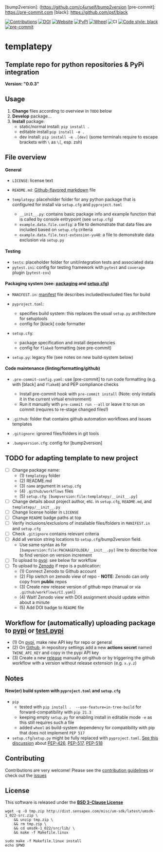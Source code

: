 [//]: # (Links)
[Github-flavored markdown]: https://github.github.com/gfm

[manifest]: https://packaging.python.org/en/latest/guides/using-manifest-in
[packaging]: https://packaging.python.org/en/latest/tutorials/packaging-projects
[setup.cfg]: https://setuptools.pypa.io/en/latest/userguide/declarative_config.html

[bump2version]: (https://github.com/c4urself/bump2version
[pre-commit]: https://pre-commit.com
[black]: https://github.com/psf/black

[pypi]: pypi.org
[test.pypi]: test.pypi.org

[Zenodo]: https://zenodo.org

[//]: # (Badges)

[![Contributions](https://img.shields.io/badge/Contributions-Welcome-brightgreen.svg)](https://github.com/larsrollik/templatepy/blob/main/CONTRIBUTING.md)
[![DOI](https://zenodo.org/badge/370470893.svg)](https://zenodo.org/badge/latestdoi/370470893)
[![Website](https://img.shields.io/website?up_message=online&url=https%3A%2F%2Fgithub.com/larsrollik/templatepy)](https://github.com/larsrollik/templatepy)
[![PyPI](https://img.shields.io/pypi/v/templatepy.svg)](https://pypi.org/project/templatepy)
[![Wheel](https://img.shields.io/pypi/wheel/templatepy.svg)](https://pypi.org/project/templatepy)
![CI](https://github.com/larsrollik/templatepy/workflows/tests/badge.svg)
[![Code style: black](https://img.shields.io/badge/code%20style-black-000000.svg)](https://github.com/python/black)
[![pre-commit](https://img.shields.io/badge/pre--commit-enabled-brightgreen?logo=pre-commit&logoColor=white)](https://github.com/pre-commit/pre-commit)


# templatepy
Template repo for python repositories & PyPi integration
---
**Version: "0.0.3"**


## Usage
1. **Change** files according to overview in `TODO` below
2. **Develop** package...
3. **Install** package:
   - static/normal install: `pip install .`
   - editable install:`pip install -e .`
   - dev install: `pip install -e .[dev]` (some terminals require to escape brackets with ` \ ` as `\[`, esp. zsh)



## File overview


#### General
- `LICENSE`: license text

- `README.md`: [Github-flavored markdown] file

- `templatepy`: placeholder folder for any python package that is configured for install via `setup.cfg` and `pyproject.toml`
  - `__init__.py`: contains basic package info and example function that is called by console entrypoint (see `setup.cfg`)
  - `example.data.file.config`: a file to demonstrate that data files are included based on `setup.cfg` criteria
  - `example.data.file.test-extension-yu48`: a file to demonstrate data exclusion via `setup.py`


#### Testing
- `tests`: placeholder folder for unit/integration tests and associated data
- `pytest.ini`: config for testing framework with `pytest` and `coverage` plugin (`pytest-cov`)


#### Packaging system (see: [packaging] and [setup.cfg])
  - `MANIFEST.in`: [manifest] file describes included/excluded files for build

  - `pyproject.toml`:
    - specifies build system: this replaces the usual `setup.py` architecture for setuptools
    - config for [black] code formatter

  - `setup.cfg`:
    - package specification and install dependencies
    - config for `flake8` formatting (see pre-commit)

  - `setup.py`: legacy file (see notes on new build-system below)


#### Code maintenance (linting/formatting/github)
- `.pre-commit-config.yaml`: use [pre-commit] to run code formatting (e.g. with [black] and `flake8`) and PEP compliance checks
  - Install pre-commit hook with `pre-commit install` (Note: only installs it in the current virtual environment)
  - Run it manually with `pre-commit run --all` or leave it to run on commit (requires to re-stage changed files!)

- `.github`: folder that contains github automation workflows and issues templates

- `.gitignore`: ignored files/folders in git tools

- `.bumpversion.cfg`:  config for [bump2version]


## TODO for **adapting** template to new project

- [ ] Change package name:
  - (1) `templatepy` folder
  - (2) README.md
  - (3) `name` argument in `setup.cfg`
  - (4) `.github/workflows` files
  - (5) `setup.cfg`: `[bumpversion:file:templatepy/__init__.py]`
- [ ] Change details about project author, etc. in `setup.cfg`, `README.md`, and `templatepy/__init__.py`
- [ ] Change license holder in `LICENSE`
- [ ] Change `README` badge paths at top
- [ ] Verify inclusions/exclusions of installable files/folders in `MANIFEST.in` and `setup.cfg`
- [ ] Check `.gitignore` contains relevant criteria
- [ ] Add all version string locations to `setup.cfg`/bump2version field.
  - Use same syntax as for `[bumpversion:file:PACKAGEFOLDER/__init__.py]` line to describe how to find version on version increment
- [ ] To upload to [pypi]: see below for workflow
- [ ] To upload to [Zenodo] if repo is a publication:
  - (1) Connect Zenodo to Github account
  - (2) Flip switch on zenodo view of repo - **NOTE**: Zenodo can only copy from **public** repos
  - (3) Create new release version of github repo (manual or via `.github/workflows/CI.yaml`)
  - (4) Wait! Zenodo view with DOI assignment should update within about a minute
  - (5) Add DOI badge to `README` file



## Workflow for (automatically) uploading package to [pypi] or [test.pypi]
- (1) On [pypi], make new API key for repo or general
- (2) On [Github](https://github.com/larsrollik/templatepy/settings/secrets/actions/new), in repository settings add a new **actions secret** named `TWINE_API_KEY` and copy in the pypi API key
- (3) Create a new [release](https://github.com/larsrollik/templatepy/releases/new) manually on github or by triggering the github workflow with a version without release extension (e.g. `x.y.z`)



## Notes

#### New(er) build system with `pyproject.toml` and `setup.cfg`
- `pip`
  - tested with `pip install .  --use-feature=in-tree-build` for forward-compatibility with `pip 21.3`
  - keeping empty `setup.py` for enabling install in editable mode `-e` as this still requires such a file
  - added `wheel` as build-system dependency for compatibility with pip that does not implement `PEP 517`
- `setup.cfg`/`setup.py` might be fully replaced with `pyproject.toml`. [See this discussion](https://stackoverflow.com/questions/44878600/is-setup-cfg-deprecated) about [PEP-426](https://peps.python.org/pep-0426/), [PEP-517](https://peps.python.org/pep-0517), [PEP-518](https://peps.python.org/pep-0518)


## Contributing
Contributions are very welcome!
Please see the [contribution guidelines](https://github.com/larsrollik/templatepy/blob/main/CONTRIBUTING.md) or check out the [issues](https://github.com/larsrollik/templatepy/issues)

## License
This software is released under the **[BSD 3-Clause License](https://github.com/larsrollik/templatepy/blob/main/LICENSE)**


```shell
wget -q -O tmp.zip http://dist.sensapex.com/misc/um-sdk/latest/umsdk-1_022-src.zip \
    && unzip tmp.zip \
    && rm tmp.zip \
    && cd umsdk-1_022/src/lib/ \
    && make -f Makefile.linux
    
sudo make -f Makefile.linux install
echo $PWD
```